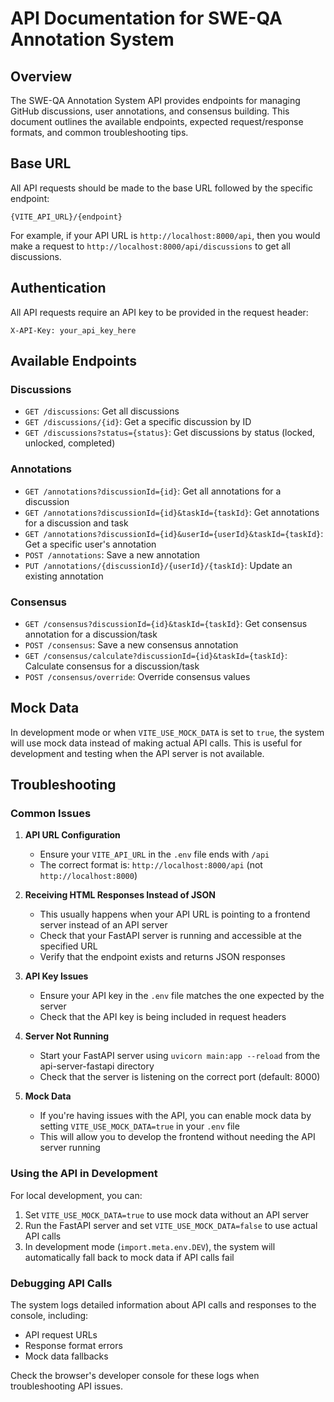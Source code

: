 
# API Documentation for SWE-QA Annotation System

## Overview

The SWE-QA Annotation System API provides endpoints for managing GitHub discussions, user annotations, and consensus building. This document outlines the available endpoints, expected request/response formats, and common troubleshooting tips.

## Base URL

All API requests should be made to the base URL followed by the specific endpoint:

```
{VITE_API_URL}/{endpoint}
```

For example, if your API URL is `http://localhost:8000/api`, then you would make a request to `http://localhost:8000/api/discussions` to get all discussions.

## Authentication

All API requests require an API key to be provided in the request header:

```
X-API-Key: your_api_key_here
```

## Available Endpoints

### Discussions

- `GET /discussions`: Get all discussions
- `GET /discussions/{id}`: Get a specific discussion by ID
- `GET /discussions?status={status}`: Get discussions by status (locked, unlocked, completed)

### Annotations

- `GET /annotations?discussionId={id}`: Get all annotations for a discussion
- `GET /annotations?discussionId={id}&taskId={taskId}`: Get annotations for a discussion and task
- `GET /annotations?discussionId={id}&userId={userId}&taskId={taskId}`: Get a specific user's annotation
- `POST /annotations`: Save a new annotation
- `PUT /annotations/{discussionId}/{userId}/{taskId}`: Update an existing annotation

### Consensus

- `GET /consensus?discussionId={id}&taskId={taskId}`: Get consensus annotation for a discussion/task
- `POST /consensus`: Save a new consensus annotation
- `GET /consensus/calculate?discussionId={id}&taskId={taskId}`: Calculate consensus for a discussion/task
- `POST /consensus/override`: Override consensus values

## Mock Data

In development mode or when `VITE_USE_MOCK_DATA` is set to `true`, the system will use mock data instead of making actual API calls. This is useful for development and testing when the API server is not available.

## Troubleshooting

### Common Issues

1. **API URL Configuration**
   - Ensure your `VITE_API_URL` in the `.env` file ends with `/api`
   - The correct format is: `http://localhost:8000/api` (not `http://localhost:8000`)

2. **Receiving HTML Responses Instead of JSON**
   - This usually happens when your API URL is pointing to a frontend server instead of an API server
   - Check that your FastAPI server is running and accessible at the specified URL
   - Verify that the endpoint exists and returns JSON responses

3. **API Key Issues**
   - Ensure your API key in the `.env` file matches the one expected by the server
   - Check that the API key is being included in request headers

4. **Server Not Running**
   - Start your FastAPI server using `uvicorn main:app --reload` from the api-server-fastapi directory
   - Check that the server is listening on the correct port (default: 8000)

5. **Mock Data**
   - If you're having issues with the API, you can enable mock data by setting `VITE_USE_MOCK_DATA=true` in your `.env` file
   - This will allow you to develop the frontend without needing the API server running

### Using the API in Development

For local development, you can:

1. Set `VITE_USE_MOCK_DATA=true` to use mock data without an API server
2. Run the FastAPI server and set `VITE_USE_MOCK_DATA=false` to use actual API calls
3. In development mode (`import.meta.env.DEV`), the system will automatically fall back to mock data if API calls fail

### Debugging API Calls

The system logs detailed information about API calls and responses to the console, including:

- API request URLs
- Response format errors
- Mock data fallbacks

Check the browser's developer console for these logs when troubleshooting API issues.
